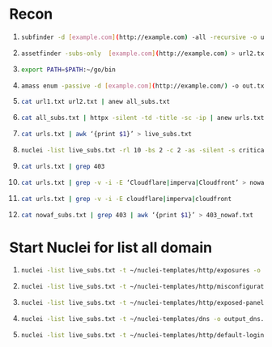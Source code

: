 # Recon
1. ```bash
   subfinder -d [example.com](http://example.com) -all -recursive -o url1.txt
2. ```bash
   assetfinder -subs-only  [example.com](http://example.com) > url2.txt
3. ```bash
   export PATH=$PATH:~/go/bin
4. ```bash
   amass enum -passive -d [example.com](http://example.com/) -o out.txt
5. ```bash
   cat url1.txt url2.txt | anew all_subs.txt
6. ```bash
   cat all_subs.txt | httpx -silent -td -title -sc -ip | anew urls.txt
7. ```bash
   cat urls.txt | awk ‘{print $1}’ > live_subs.txt
8. ```bash
   nuclei -list live_subs.txt -rl 10 -bs 2 -c 2 -as -silent -s critical,high,medium
9. ```bash
   cat urls.txt | grep 403
10. ```bash
    cat urls.txt | grep -v -i -E ‘Cloudflare|imperva|Cloudfront’ > nowaf_subs.txt
11. ```bash
    cat urls.txt | grep -v -i -E cloudflare|imperva|cloudfront
12. ```bash
    cat nowaf_subs.txt | grep 403 | awk ‘{print $1}’ > 403_nowaf.txt

# Start Nuclei for list all domain
1. ```bash
   nuclei -list live_subs.txt -t ~/nuclei-templates/http/exposures -o output_live_subs.txt
2. ```bash
   nuclei -list live_subs.txt -t ~/nuclei-templates/http/misconfiguration -o output_msc.txt
3. ```bash
   nuclei -list live_subs.txt -t ~/nuclei-templates/http/exposed-panels -o output_ep-live_subs.txt
4. ```bash
   nuclei -list live_subs.txt -t ~/nuclei-templates/dns -o output_dns.txt
5. ```bash
   nuclei -list live_subs.txt -t ~/nuclei-templates/http/default-logins -o output_deflog.txt

